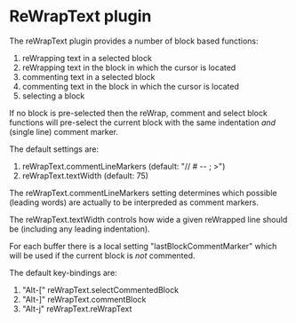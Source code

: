 # ReWrapText plugin

The reWrapText plugin provides a number of block based functions:

1. reWrapping text in a selected block
2. reWrapping text in the block in which the cursor is located
3. commenting text in a selected block
4. commenting text in the block in which the cursor is located
5. selecting a block

If no block is pre-selected then the reWrap, comment and select block 
functions will pre-select the current block with the same indentation 
*and* (single line) comment marker. 

The default settings are:

1. reWrapText.commentLineMarkers (default: "// # -- ; >")
2. reWrapText.textWidth          (default: 75)

The reWrapText.commentLineMarkers setting determines which possible 
(leading words) are actually to be interpreded as comment markers. 

The reWrapText.textWidth controls how wide a given reWrapped line should 
be (including any leading indentation).

For each buffer there is a local setting "lastBlockCommentMarker" which 
will be used if the current block is *not* commented. 

The default key-bindings are:

1. "Alt-[" reWrapText.selectCommentedBlock
2. "Alt-]" reWrapText.commentBlock
3. "Alt-j" reWrapText.reWrapText
